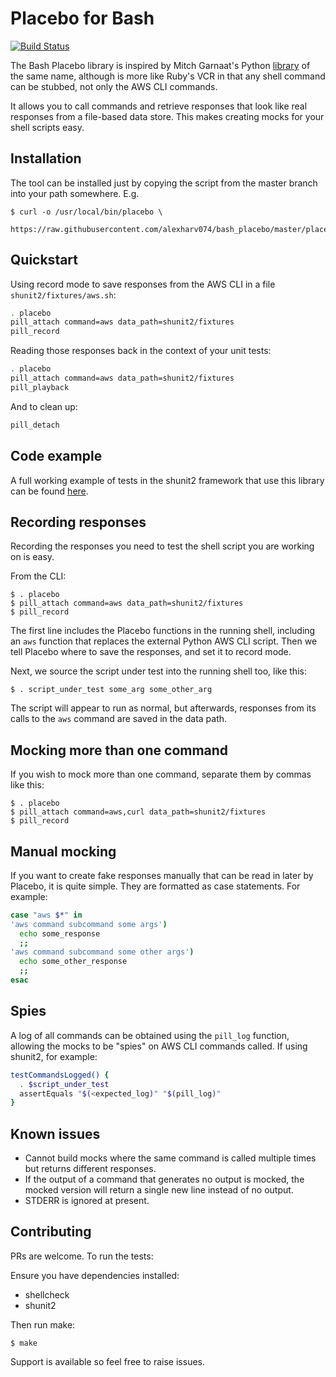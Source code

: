 # Placebo for Bash

[![Build Status](https://img.shields.io/travis/alexharv074/bash_placebo.svg)](https://travis-ci.org/alexharv074/bash_placebo)

The Bash Placebo library is inspired by Mitch Garnaat's Python [library](https://github.com/garnaat/placebo) of the same name, although is more like Ruby's VCR in that any shell command can be stubbed, not only the AWS CLI commands.

It allows you to call commands and retrieve responses that look like real responses from a file-based data store. This makes creating mocks for your shell scripts easy.

## Installation

The tool can be installed just by copying the script from the master branch into your path somewhere. E.g.

~~~ text
$ curl -o /usr/local/bin/placebo \
    https://raw.githubusercontent.com/alexharv074/bash_placebo/master/placebo
~~~

## Quickstart

Using record mode to save responses from the AWS CLI in a file `shunit2/fixtures/aws.sh`:

~~~ bash
. placebo
pill_attach command=aws data_path=shunit2/fixtures
pill_record
~~~

Reading those responses back in the context of your unit tests:

~~~ bash
. placebo
pill_attach command=aws data_path=shunit2/fixtures
pill_playback
~~~

And to clean up:

~~~ bash
pill_detach
~~~

## Code example

A full working example of tests in the shunit2 framework that use this library can be found [here](https://github.com/alexharv074/shunit2_example).

## Recording responses

Recording the responses you need to test the shell script you are working on is easy.

From the CLI:

~~~ text
$ . placebo
$ pill_attach command=aws data_path=shunit2/fixtures
$ pill_record
~~~

The first line includes the Placebo functions in the running shell, including an `aws` function that replaces the external Python AWS CLI script. Then we tell Placebo where to save the responses, and set it to record mode.

Next, we source the script under test into the running shell too, like this:

~~~ text
$ . script_under_test some_arg some_other_arg
~~~

The script will appear to run as normal, but afterwards, responses from its calls to the `aws` command are saved in the data path.

## Mocking more than one command

If you wish to mock more than one command, separate them by commas like this:

~~~ text
$ . placebo
$ pill_attach command=aws,curl data_path=shunit2/fixtures
$ pill_record
~~~

## Manual mocking

If you want to create fake responses manually that can be read in later by Placebo, it is quite simple. They are formatted as case statements. For example:

~~~ bash
case "aws $*" in
'aws command subcommand some args')
  echo some_response
  ;;
'aws command subcommand some other args')
  echo some_other_response
  ;;
esac
~~~

## Spies

A log of all commands can be obtained using the `pill_log` function, allowing the mocks to be "spies" on AWS CLI commands called. If using shunit2, for example:

~~~ bash
testCommandsLogged() {
  . $script_under_test
  assertEquals "$(<expected_log)" "$(pill_log)"
}
~~~

## Known issues

- Cannot build mocks where the same command is called multiple times but returns different responses.
- If the output of a command that generates no output is mocked, the mocked version will return a single new line instead of no output.
- STDERR is ignored at present.

## Contributing

PRs are welcome. To run the tests:

Ensure you have dependencies installed:

- shellcheck
- shunit2

Then run make:

~~~ text
$ make
~~~

Support is available so feel free to raise issues.
